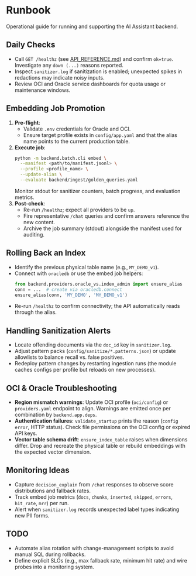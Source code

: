 ﻿# Runbook

Operational guide for running and supporting the AI Assistant backend.

## Daily Checks
- Call `GET /healthz` (see [API_REFERENCE.md](./API_REFERENCE.md)) and confirm `ok=true`. Investigate any `down (...)` reasons reported.
- Inspect `sanitizer.log` if sanitization is enabled; unexpected spikes in redactions may indicate noisy inputs.
- Review OCI and Oracle service dashboards for quota usage or maintenance windows.

## Embedding Job Promotion
1. **Pre-flight**:
   - Validate `.env` credentials for Oracle and OCI.
   - Ensure target profile exists in `config/app.yaml` and that the alias name points to the current production table.
2. **Execute job**:
   ```bash
   python -m backend.batch.cli embed \
     --manifest <path/to/manifest.jsonl> \
     --profile <profile_name> \
     --update-alias \
     --evaluate backend/ingest/golden_queries.yaml
   ```
   Monitor stdout for sanitizer counters, batch progress, and evaluation metrics.
3. **Post-check**:
   - Re-run `/healthz`; expect all providers to be `up`.
   - Fire representative `/chat` queries and confirm answers reference the new content.
   - Archive the job summary (stdout) alongside the manifest used for auditing.

## Rolling Back an Index
- Identify the previous physical table name (e.g., `MY_DEMO_v1`).
- Connect with `oracledb` or use the embed job helpers:
  ```python
  from backend.providers.oracle_vs.index_admin import ensure_alias
  conn = ...  # create via oracledb.connect
  ensure_alias(conn, 'MY_DEMO', 'MY_DEMO_v1')
  ```
- Re-run `/healthz` to confirm connectivity; the API automatically reads through the alias.

## Handling Sanitization Alerts
- Locate offending documents via the `doc_id` key in `sanitizer.log`.
- Adjust pattern packs (`config/sanitize/*.patterns.json`) or update allowlists to balance recall vs. false positives.
- Redeploy pattern changes by restarting ingestion runs (the module caches configs per profile but reloads on new processes).

## OCI & Oracle Troubleshooting
- **Region mismatch warnings**: Update OCI profile (`oci/config`) or `providers.yaml` endpoint to align. Warnings are emitted once per combination by `backend.app.deps`.
- **Authentication failures**: `validate_startup` prints the reason (`config error`, HTTP status). Check file permissions on the OCI config or expired API keys.
- **Vector table schema drift**: `ensure_index_table` raises when dimensions differ. Drop and recreate the physical table or rebuild embeddings with the expected vector dimension.

## Monitoring Ideas
- Capture `decision_explain` from `/chat` responses to observe score distributions and fallback rates.
- Track embed job metrics (`docs`, `chunks`, `inserted`, `skipped`, `errors`, `hit_rate`, `mrr`) per run.
- Alert when `sanitizer.log` records unexpected label types indicating new PII forms.

## TODO
- Automate alias rotation with change-management scripts to avoid manual SQL during rollbacks.
- Define explicit SLOs (e.g., max fallback rate, minimum hit rate) and wire probes into a monitoring system.
